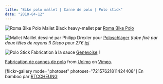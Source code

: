 ```yaml
---
title: "Bike polo mallet | Canne de polo | Polo stick"
date: "2010-04-12"
---
```


![](http://www.guidoline.com/wp-content/uploads/2010/04/rbpmallet.jpg "Roma Bike Polo Mallet") Black heavy-mallet par [Roma Bike Polo](http://romabikepolo.org)

![](http://www.guidoline.com/wp-content/uploads/2010/04/white_mallet.jpg "Mallet") Maillet dessiné par Philipp Drexler pour [Poloschläger](http://www.poloschlaeger.de) _(tube fixé par deux têtes de rayons !) Dispo pour 27€ [ici](http://www.poloschlaeger.de/index.php?/ordershops/)_

![](http://www.guidoline.com/wp-content/uploads/2010/04/mallet_geneve.jpg "Polo Stick") Fabrication à la sauce [Genevoise](http://gvapolo.blogspot.com/) !

[Fabrication de cannes de polo](http://vimeo.com/5334556) from [Uolmo](http://vimeo.com/user1214048) on [Vimeo](http://vimeo.com).

\[flickr-gallery mode="photoset" photoset="72157621811424408"\] En bamboo par [RTCCHEUNG](http://www.flickr.com/people/rtcc/)

